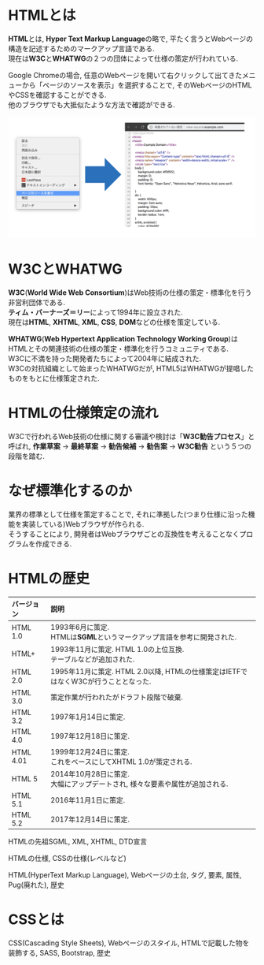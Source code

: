# HTMLとは
**HTML**とは, **Hyper Text Markup Language**の略で, 平たく言うとWebページの構造を記述するためのマークアップ言語である.  
現在は**W3C**と**WHATWG**の２つの団体によって仕様の策定が行われている.

Google Chromeの場合, 任意のWebページを開いて右クリックして出てきたメニューから「ページのソースを表示」を選択することで, そのWebページのHTMLやCSSを確認することができる.  
他のブラウザでも大抵似たような方法で確認ができる.

<img src="../img/02_what_is_html_css/001.png" width="700">

# W3CとWHATWG
**W3C**(**World Wide Web Consortium**)はWeb技術の仕様の策定・標準化を行う非営利団体である.  
**ティム・バーナーズ＝リー**によって1994年に設立された.  
現在は**HTML**, **XHTML**, **XML**, **CSS**, **DOM**などの仕様を策定している.

**WHATWG**(**Web Hypertext Application Technology Working Group**)はHTMLとその関連技術の仕様の策定・標準化を行うコミュニティである.  
W3Cに不満を持った開発者たちによって2004年に結成された.  
W3Cの対抗組織として始まったWHATWGだが, HTML5はWHATWGが提唱したものをもとに仕様策定された.

# HTMLの仕様策定の流れ
W3Cで行われるWeb技術の仕様に関する審議や検討は「**W3C勧告プロセス**」と呼ばれ, **作業草案** -> **最終草案** -> **勧告候補** -> **勧告案** -> **W3C勧告** という５つの段階を踏む.  

# なぜ標準化するのか
業界の標準として仕様を策定することで, それに準拠した(つまり仕様に沿った機能を実装している)Webブラウザが作られる.  
そうすることにより, 開発者はWebブラウザごとの互換性を考えることなくプログラムを作成できる.  

# HTMLの歴史

|バージョン|説明|
|:--|:--|
|HTML 1.0|1993年6月に策定.<br>HTMLは**SGML**というマークアップ言語を参考に開発された.|
|HTML+|1993年11月に策定. HTML 1.0の上位互換.<br>テーブルなどが追加された.|
|HTML 2.0|1995年11月に策定. HTML 2.0以降, HTMLの仕様策定はIETFではなくW3Cが行うこととなった.|
|HTML 3.0|策定作業が行われたがドラフト段階で破棄.|
|HTML 3.2|1997年1月14日に策定.|
|HTML 4.0|1997年12月18日に策定.|
|HTML 4.01|1999年12月24日に策定.<br>これをベースにしてXHTML 1.0が策定される.|
|HTML 5|2014年10月28日に策定.<br>大幅にアップデートされ, 様々な要素や属性が追加される.|
|HTML 5.1|2016年11月1日に策定.|
|HTML 5.2|2017年12月14日に策定.|

HTMLの先祖SGML, XML, XHTML, DTD宣言

HTMLの仕様, CSSの仕様(レベルなど)

HTML(HyperText Markup Language), Webページの土台, タグ, 要素, 属性, Pug(廃れた), 歴史

# CSSとは
CSS(Cascading Style Sheets), Webページのスタイル, HTMLで記載した物を装飾する, SASS, Bootstrap, 歴史
